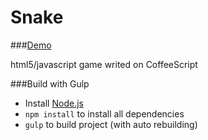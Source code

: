 Snake
======
###[Demo](http://rapkin.com.ua/snake)

html5/javascript game writed on CoffeeScript

###Build with Gulp
* Install [Node.js](http://nodejs.org/)
* ```npm install``` to install all dependencies
* ```gulp``` to build project (with auto rebuilding)
